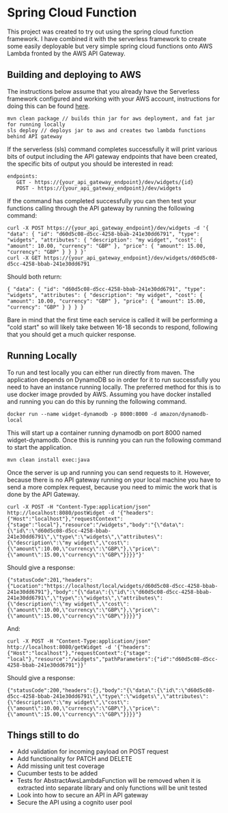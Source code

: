 # Spring Cloud Function

This project was created to try out using the spring cloud function framework. I have combined it
with the serverless framework to create some easily deployable but very simple spring cloud functions
onto AWS Lambda fronted by the AWS API Gateway.

## Building and deploying to AWS

The instructions below assume that you already have the Serverless framework configured and working
with your AWS account, instructions for doing this can be found
[here](https://serverless.com/framework/docs/providers/aws/guide/installation/).

```
mvn clean package // builds thin jar for aws deployment, and fat jar for running locally
sls deploy // deploys jar to aws and creates two lambda functions behind API gateway
```

If the serverless (sls) command completes successfully it will print various bits of output including
the API gateway endpoints that have been created, the specific bits of output you should be interested
in read:

```
endpoints:
   GET - https://{your_api_gateway_endpoint}/dev/widgets/{id}
   POST - https://{your_api_gateway_endpoint}/dev/widgets
```

If the command has completed successfully you can then test your functions calling through the API
gateway by running the following command:

```
curl -X POST https://{your_api_gateway_endpoint}/dev/widgets -d '{ "data": { "id": "d60d5c08-d5cc-4258-bbab-241e30dd6791", "type": "widgets", "attributes": { "description": "my widget", "cost": { "amount": 10.00, "currency": "GBP" }, "price": { "amount": 15.00, "currency": "GBP" } } } }'
curl -X GET https://{your_api_gateway_endpoint}/dev/widgets/d60d5c08-d5cc-4258-bbab-241e30dd6791
```

Should both return:

```
{ "data": { "id": "d60d5c08-d5cc-4258-bbab-241e30dd6791", "type": "widgets", "attributes": { "description": "my widget", "cost": { "amount": 10.00, "currency": "GBP" }, "price": { "amount": 15.00, "currency": "GBP" } } } }
```

Bare in mind that the first time each service is called it will be performing a "cold start" so will
likely take between 16-18 seconds to respond, following that you should get a much quicker response.

## Running Locally

To run and test locally you can either run directly from maven. The application depends on DynamoDB
so in order for it to run successfully you need to have an instance running locally. The preferred
method for this is to use docker image provded by AWS. Assuming you have docker installed and
running you can do this by running the following command.

```
docker run --name widget-dynamodb -p 8000:8000 -d amazon/dynamodb-local
```

This will start up a container running dynamodb on port 8000 named widget-dynamodb. Once this is
running you can run the following command to start the application.

```
mvn clean install exec:java
```

Once the server is up and running you can send requests to it. However, because
there is no API gateway running on your local machine you have to send a more complex request, because
you need to mimic the work that is done by the API Gateway.

```
curl -X POST -H "Content-Type:application/json" http://localhost:8080/postWidget -d '{"headers":{"Host":"localhost"},"requestContext":{"stage":"local"},"resource":"/widgets","body":"{\"data\":{\"id\":\"d60d5c08-d5cc-4258-bbab-241e30dd6791\",\"type\":\"widgets\",\"attributes\":{\"description\":\"my widget\",\"cost\":{\"amount\":10.00,\"currency\":\"GBP\"},\"price\":{\"amount\":15.00,\"currency\":\"GBP\"}}}}"}'
```

Should give a response:

```
{"statusCode":201,"headers":{"Location":"https://localhost/local/widgets/d60d5c08-d5cc-4258-bbab-241e30dd6791"},"body":"{\"data\":{\"id\":\"d60d5c08-d5cc-4258-bbab-241e30dd6791\",\"type\":\"widgets\",\"attributes\":{\"description\":\"my widget\",\"cost\":{\"amount\":10.00,\"currency\":\"GBP\"},\"price\":{\"amount\":15.00,\"currency\":\"GBP\"}}}}"}
```

And:

```
curl -X POST -H "Content-Type:application/json" http://localhost:8080/getWidget -d '{"headers":{"Host":"localhost"},"requestContext":{"stage": "local"},"resource":"/widgets","pathParameters":{"id":"d60d5c08-d5cc-4258-bbab-241e30dd6791"}}'
```

Should give a response:

```
{"statusCode":200,"headers":{},"body":"{\"data\":{\"id\":\"d60d5c08-d5cc-4258-bbab-241e30dd6791\",\"type\":\"widgets\",\"attributes\":{\"description\":\"my widget\",\"cost\":{\"amount\":10.00,\"currency\":\"GBP\"},\"price\":{\"amount\":15.00,\"currency\":\"GBP\"}}}}"}
```

## Things still to do

* Add validation for incoming payload on POST request
* Add functionality for PATCH and DELETE
* Add missing unit test coverage
* Cucumber tests to be added
* Tests for AbstractAwsLambdaFunction will be removed when it is extracted into separate library and only functions will be unit tested
* Look into how to secure an API in API gateway
* Secure the API using a cognito user pool